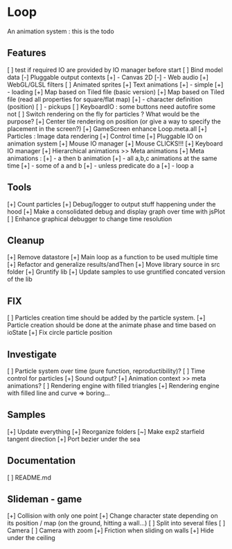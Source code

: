 # Loop
An animation system : this is the todo

## Features
 [ ] test if required IO are provided by IO manager before start
 [ ] Bind model data
 [-] Pluggable output contexts
 [+]  - Canvas 2D
 [-]  - Web audio
 [+] WebGL/GLSL filters
 [ ] Animated sprites
 [+] Text animations 
 [+]  - simple
 [+]  - loading
 [+] Map based on Tiled file (basic version)
 [+] Map based on Tiled file (read all properties for square/flat map)
 [+]  - character definition (position)
 [ ]  - pickups
 [ ] KeyboardIO : some buttons need autofire some not
 [ ] Switch rendering on the fly for particles ? What would be the purpose?
 [+] Center tile rendering on position (or give a way to specify the placement in the screen?)
 [+] GameScreen enhance Loop.meta.all
 [+] Particles : Image data rendering
 [+] Control time
 [+] Pluggable IO on animation system
 [+] Mouse IO manager
 [+] Mouse CLICKS!!!
 [+] Keyboard IO manager
 [+] Hierarchical animations >> Meta animations
 [+] Meta animations : 
 [+]  - a then b animation
 [+]  - all a,b,c animations at the same time 
 [+]  - some of a and b
 [+]  - unless predicate do a
 [+]  - loop a 

## Tools
 [+] Count particles 
 [+] Debug/logger to output stuff happening under the hood
 [+] Make a consolidated debug and display graph over time with jsPlot
 [ ] Enhance graphical debugger to change time resolution

## Cleanup 
 [+] Remove datastore
 [+] Main loop as a function to be used multiple time
 [+] Refactor and generalize results/andThen
 [+] Move library source in src folder
 [+] Gruntify lib
 [+] Update samples to use gruntified concated version of the lib 

## FIX
 [ ] Particles creation time should be added by the particle system.
 [+] Particle creation should be done at the animate phase and time based on ioState
 [+] Fix circle particle position

## Investigate 
 [ ] Particle system over time (pure function, reproductibility)?
 [ ] Time control for particles
 [+] Sound output?
 [+] Animation context >> meta animations?
 [ ] Rendering engine with filled triangles
 [+] Rendering engine with filled line and curve => boring...

## Samples 
 [+] Update everything
 [+] Reorganize folders
 [~] Make exp2 starfield tangent direction
 [+] Port bezier under the sea

## Documentation
 [ ] README.md

## Slideman - game 
 [+] Collision with only one point
 [+] Change character state depending on its position / map (on the ground, hitting a wall...)
 [ ] Split into several files
 [ ] Camera
 [ ] Camera with zoom
 [+] Friction when sliding on walls
 [+] Hide under the ceiling
